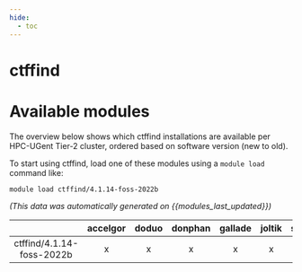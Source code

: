 ```yaml
---
hide:
  - toc
---
```


ctffind
=======

# Available modules


The overview below shows which ctffind installations are available per HPC-UGent Tier-2 cluster, ordered based on software version (new to old).

To start using ctffind, load one of these modules using a `module load` command like:

```shell
module load ctffind/4.1.14-foss-2022b
```

*(This data was automatically generated on {{modules_last_updated}})*  

| |accelgor|doduo|donphan|gallade|joltik|shinx|skitty|
| :---: | :---: | :---: | :---: | :---: | :---: | :---: | :---: |
|ctffind/4.1.14-foss-2022b|x|x|x|x|x|x|x|
